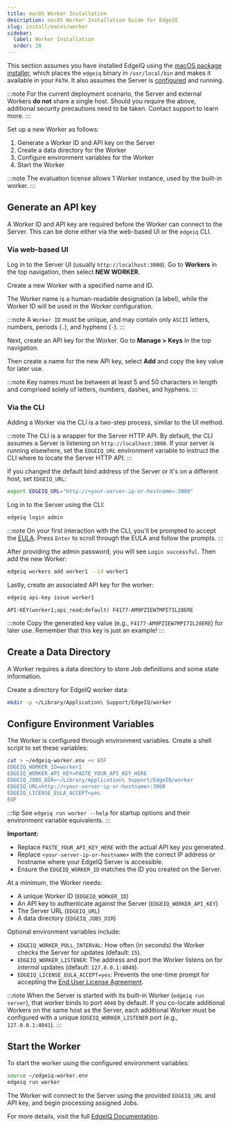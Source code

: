 ```yaml
---
title: macOS Worker Installation
description: macOS Worker Installation Guide for EdgeIQ
slug: install/macos/worker
sidebar:
  label: Worker Installation
  order: 20
---
```


This section assumes you have installed EdgeIQ using the [macOS package installer](./10-server#installation-using-package-installer), which places the `edgeiq` binary in `/usr/local/bin` and makes it available in your `PATH`. It also assumes the Server is [configured](./10-server) and running.

:::note
For the current deployment scenario, the Server and external Workers **do not** share a single host.
Should you require the above, additional security precautions need to be taken. Contact support to learn more.
:::

Set up a new Worker as follows:

1.  Generate a Worker ID and API key on the Server
2.  Create a data directory for the Worker
3.  Configure environment variables for the Worker
4.  Start the Worker

:::note
The evaluation license allows 1 Worker instance, used by the built-in worker.
:::

## Generate an API key

A Worker ID and API key are required before the Worker can connect to the Server. This can be done either via the web-based UI or the `edgeiq` CLI.

### Via web-based UI

Log in to the Server UI (usually `http://localhost:3000`). Go to **Workers** in the top navigation, then select **NEW WORKER**.

Create a new Worker with a specified name and ID.

The Worker name is a human-readable designation (a label), while the Worker ID will be used in the Worker configuration.

:::note
A `Worker ID` must be unique, and may contain only `ASCII` letters, numbers, periods (`.`), and hyphens (`-`).
:::

Next, create an API key for the Worker. Go to **Manage > Keys** in the top navigation.

Then create a name for the new API key, select **Add** and copy the key value for later use.

:::note
Key names must be between at least 5 and 50 characters in length and comprised solely of letters, numbers, dashes, and hyphens.
:::

### Via the CLI

Adding a Worker via the CLI is a two-step process, similar to the UI method.

:::note
The CLI is a wrapper for the Server HTTP API.
By default, the CLI assumes a Server is listening on `http://localhost:3000`.
If your server is running elsewhere, set the `EDGEIQ_URL` environment variable to instruct the CLI where to locate the Server HTTP API.
:::

If you changed the default bind address of the Server or it's on a different host, set `EDGEIQ_URL`:

```bash
export EDGEIQ_URL="http://<your-server-ip-or-hostname>:3000"
```

Log in to the Server using the CLI:

```bash
edgeiq login admin
```

:::note
On your first interaction with the CLI, you'll be prompted to accept the [EULA](/edge_iq/legal/eula/). Press `Enter` to scroll through the EULA and follow the prompts.
:::

After providing the admin password, you will see `Login successful`. Then add the new Worker:

```bash
edgeiq workers add worker1 --id worker1
```

Lastly, create an associated API key for the worker:

```bash
edgeiq api-key issue worker1
```

```text
API-KEY(worker1;api_read;default) F4177-AM9PZIEW7MPI7IL28ERE
```

:::note
Copy the generated key value (e.g., `F4177-AM9PZIEW7MPI7IL28ERE`) for later use. Remember that this key is just an example!
:::

## Create a Data Directory

A Worker requires a data directory to store Job definitions and some state information.

Create a directory for EdgeIQ worker data:

```bash
mkdir -p ~/Library/Application\ Support/EdgeIQ/worker
```

## Configure Environment Variables

The Worker is configured through environment variables. Create a shell script to set these variables:

```bash
cat > ~/edgeiq-worker.env << EOF
EDGEIQ_WORKER_ID=worker1
EDGEIQ_WORKER_API_KEY=PASTE_YOUR_API_KEY_HERE
EDGEIQ_JOBS_DIR=~/Library/Application\ Support/EdgeIQ/worker
EDGEIQ_URL=http://<your-server-ip-or-hostname>:3000
EDGEIQ_LICENSE_EULA_ACCEPT=yes
EOF
```

:::tip
See `edgeiq run worker --help` for startup options and their environment variable equivalents.
:::

**Important:**

- Replace `PASTE_YOUR_API_KEY_HERE` with the actual API key you generated.
- Replace `<your-server-ip-or-hostname>` with the correct IP address or hostname where your EdgeIQ Server is accessible.
- Ensure the `EDGEIQ_WORKER_ID` matches the ID you created on the Server.

At a minimum, the Worker needs:

- A unique Worker ID (`EDGEIQ_WORKER_ID`)
- An API key to authenticate against the Server (`EDGEIQ_WORKER_API_KEY`)
- The Server URL (`EDGEIQ_URL`)
- A data directory (`EDGEIQ_JOBS_DIR`)

Optional environment variables include:

- `EDGEIQ_WORKER_POLL_INTERVAL`: How often (in seconds) the Worker checks the Server for updates (default: `15`).
- `EDGEIQ_WORKER_LISTENER`: The address and port the Worker listens on for _internal_ updates (default: `127.0.0.1:4040`).
- `EDGEIQ_LICENSE_EULA_ACCEPT=yes`: Prevents the one-time prompt for accepting the [End User License Agreement](/eula).

:::note
When the Server is started with its built-in Worker (`edgeiq run server`), that worker binds to port `4040` by default. If you co-locate additional Workers on the same host as the Server, each additional Worker must be configured with a unique `EDGEIQ_WORKER_LISTENER` port (e.g., `127.0.0.1:4041`).
:::

## Start the Worker

To start the worker using the configured environment variables:

```bash
source ~/edgeiq-worker.env
edgeiq run worker
```

The Worker will connect to the Server using the provided `EDGEIQ_URL` and API key, and begin processing assigned Jobs.

For more details, visit the full [EdgeIQ Documentation](https://docs.behavure.ai/).

